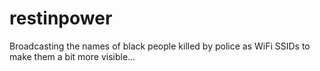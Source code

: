 # restinpower
Broadcasting the names of black people killed by police as WiFi SSIDs to make them a bit more visible...
